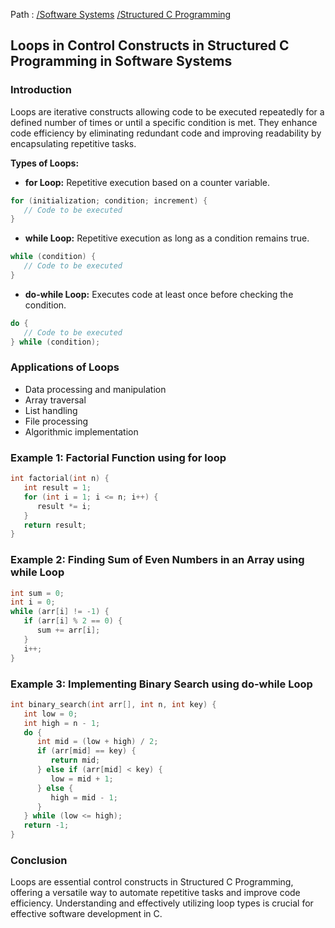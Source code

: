 Path : [/Software Systems](<..\..\index.md>) [/Structured C Programming](<..\index.md>)
## Loops in Control Constructs in Structured C Programming in Software Systems

### Introduction

Loops are iterative constructs allowing code to be executed repeatedly for a defined number of times or until a specific condition is met. They enhance code efficiency by eliminating redundant code and improving readability by encapsulating repetitive tasks. 

**Types of Loops:**

- **for Loop:** Repetitive execution based on a counter variable.


```c
for (initialization; condition; increment) {
   // Code to be executed
}
```


- **while Loop:** Repetitive execution as long as a condition remains true.


```c
while (condition) {
   // Code to be executed
}
```


- **do-while Loop:** Executes code at least once before checking the condition.


```c
do {
   // Code to be executed
} while (condition);
```


### Applications of Loops

- Data processing and manipulation
- Array traversal
- List handling
- File processing
- Algorithmic implementation


### Example 1: Factorial Function using for loop

```c
int factorial(int n) {
   int result = 1;
   for (int i = 1; i <= n; i++) {
      result *= i;
   }
   return result;
}
```


### Example 2: Finding Sum of Even Numbers in an Array using while Loop

```c
int sum = 0;
int i = 0;
while (arr[i] != -1) {
   if (arr[i] % 2 == 0) {
      sum += arr[i];
   }
   i++;
}
```


### Example 3: Implementing Binary Search using do-while Loop

```c
int binary_search(int arr[], int n, int key) {
   int low = 0;
   int high = n - 1;
   do {
      int mid = (low + high) / 2;
      if (arr[mid] == key) {
         return mid;
      } else if (arr[mid] < key) {
         low = mid + 1;
      } else {
         high = mid - 1;
      }
   } while (low <= high);
   return -1;
}
```

### Conclusion

Loops are essential control constructs in Structured C Programming, offering a versatile way to automate repetitive tasks and improve code efficiency. Understanding and effectively utilizing loop types is crucial for effective software development in C.

